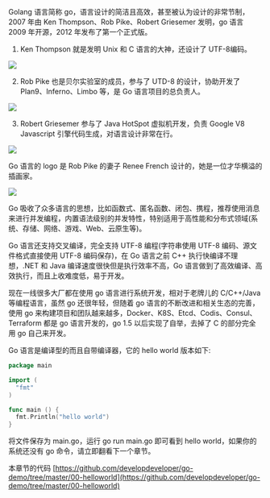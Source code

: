 Golang 语言简称 go，语言设计的简洁且高效，甚至被认为设计的非常节制，2007 年由 Ken Thompson、Rob Pike、Robert Griesemer 发明，go 语言 2009 年开源，2012 年发布了第一个正式版。

1. Ken Thompson 就是发明 Unix 和 C 语言的大神，还设计了 UTF-8编码。

![](https://develop-developer.oss-cn-hangzhou.aliyuncs.com/images/kx5BnmXzJ6KgsLfe8-63rb59CqlIEUTSipCyaw0MzZ.jpg?x-oss-process=style/txt-water)

2. Rob Pike 也是贝尔实验室的成员，参与了 UTD-8 的设计，协助开发了 Plan9、Inferno、Limbo 等，是 Go 语言项目的总负责人。

![](https://develop-developer.oss-cn-hangzhou.aliyuncs.com/images/hMcsLT574fuyjfYMH-uUu1yEItrN41zSxdZc6j40Ly.jpg?x-oss-process=style/txt-water)

3. Robert Griesemer 参与了 Java HotSpot 虚拟机开发，负责 Google V8 Javascript 引擎代码生成，对语言设计非常在行。

![](https://develop-developer.oss-cn-hangzhou.aliyuncs.com/images/jje3Ma7aTJN9Kd8yX--ekXeU5XSXZLDzwfG9PUiGrd.jpg?x-oss-process=style/txt-water)

Go 语言的 logo 是 Rob Pike 的妻子 Renee French 设计的，她是一位才华横溢的插画家。

![](https://develop-developer.oss-cn-hangzhou.aliyuncs.com/images/cTYNmirJjSALJopHZ-GoLkdMR7_i9-rP25DAVhb9mR.jpg?x-oss-process=style/txt-water)

Go 吸收了众多语言的思想，比如函数式、匿名函数、闭包、携程，推荐使用消息来进行并发编程，内置语法级别的并发特性，特别适用于高性能和分布式领域(系统、存储、网络、游戏、Web、云原生等)。

Go 语言还支持交叉编译，完全支持 UTF-8 编程(字符串使用 UTF-8 编码、源文件格式直接使用 UTF-8 编码保存)，在 Go 语言之前 C++ 执行快编译不理想，.NET 和 Java 编译速度很快但是执行效率不高，Go 语言做到了高效编译、高效执行，而且上收难度低，易于开发。

现在一线很多大厂都在使用 go 语言进行系统开发，相对于老牌儿的 C/C++/Java 等编程语言，虽然 go 还很年轻，但随着 go 语言的不断改进和相关生态的完善，使用 go 来构建项目和团队越来越多，Docker、K8S、Etcd、Codis、Consul、Terraform 都是 go 语言开发的，go 1.5 以后实现了自举，去掉了 C 的部分完全用 go 自己来开发。

Go 语言是编译型的而且自带编译器，它的 hello world 版本如下:

```go
package main

import (
  "fmt"
)

func main () {
  fmt.Println("hello world")
}
```

将文件保存为 main.go，运行 go run main.go 即可看到 hello world，如果你的系统还没有 go 命令，请立即翻看下一个章节。

本章节的代码 [https://github.com/developdeveloper/go-demo/tree/master/00-helloworld](https://github.com/developdeveloper/go-demo/tree/master/00-helloworld)
